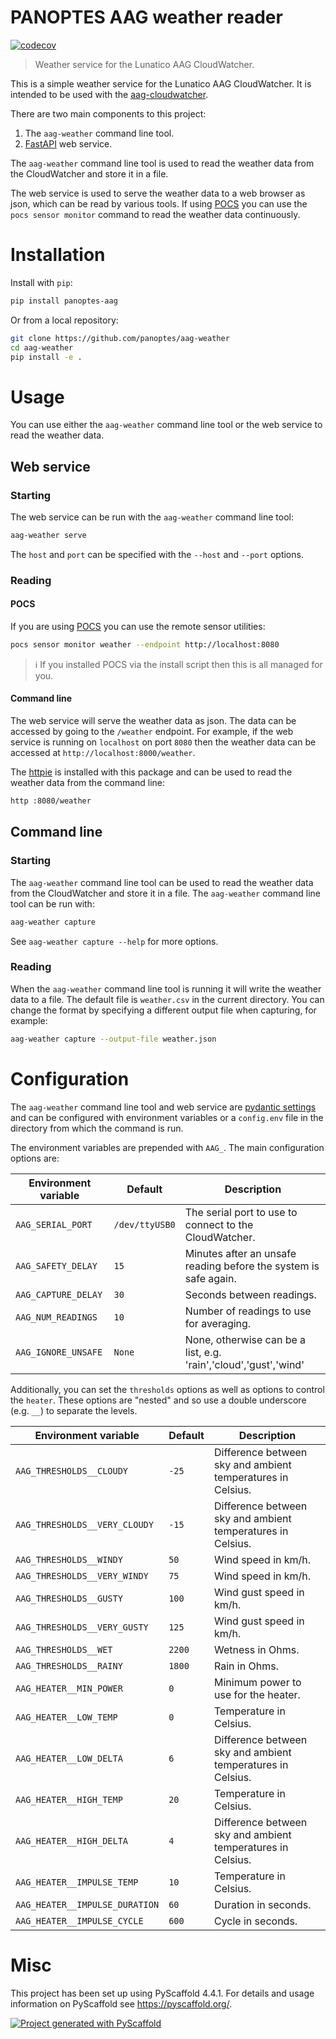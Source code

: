 # PANOPTES AAG weather reader

[![codecov](https://codecov.io/github/panoptes/aag-weather/branch/main/graph/badge.svg?token=wwoAn40DVB)](https://codecov.io/github/panoptes/aag-weather)

> Weather service for the Lunatico AAG CloudWatcher.

This is a simple weather service for the Lunatico AAG CloudWatcher. It is
intended to be used with the [aag-cloudwatcher](https://www.lunatico.es/ourproducts/aag-cloud-watcher.html).

There are two main components to this project:

1. The `aag-weather` command line tool.
2. [FastAPI](https://fastapi.tiangolo.com/lo/) web service.

The `aag-weather` command line tool is used to read the weather data from the
CloudWatcher and store it in a file. 

The web service is used to serve the weather data to a web browser as json, which can be read by various tools. If
using [POCS](https://github.com/panoptes/POCS) you can use the `pocs sensor monitor`
command to read the weather data continuously.

# Installation

Install with `pip`:

```bash
pip install panoptes-aag
```

Or from a local repository:

```bash
git clone https://github.com/panoptes/aag-weather
cd aag-weather
pip install -e .
```

# Usage

You can use either the `aag-weather` command line tool or the web service to
read the weather data.

## Web service

### Starting

The web service can be run with the `aag-weather` command line tool:

```bash
aag-weather serve
```

The `host` and `port` can be specified with the `--host` and `--port` options.

### Reading

#### POCS

If you are using [POCS](https://github.com/panoptes/POCS) you can use the remote sensor utilities:

```bash
pocs sensor monitor weather --endpoint http://localhost:8080
```

> :information_source: If you installed POCS via the install script then this is all managed for you.


#### Command line

The web service will serve the weather data as json. The data can be accessed
by going to the `/weather` endpoint. For example, if the web service is
running on `localhost` on port `8080` then the weather data can be accessed at
`http://localhost:8000/weather`.

The [httpie](https://httpie.io/) is installed with this package and can be
used to read the weather data from the command line:

```bash
http :8080/weather
```

## Command line

### Starting

The `aag-weather` command line tool can be used to read the weather data from
the CloudWatcher and store it in a file. The `aag-weather` command line tool
can be run with:

```bash
aag-weather capture
```

See `aag-weather capture --help` for more options.

### Reading

When the `aag-weather` command line tool is running it will write the weather
data to a file. The default file is `weather.csv` in the current directory. You
can change the format by specifying a different output file when capturing, for
example:

```bash
aag-weather capture --output-file weather.json
```

# Configuration

The `aag-weather` command line tool and web service
are [pydantic settings](https://pydantic-docs.helpmanual.io/usage/settings/) and can be configured with
environment variables or a `config.env` file in the directory from which the command is run.

The environment variables are prepended with `AAG_`. The main configuration options are:

| Environment variable | Default        | Description                                                      |
|----------------------|----------------|------------------------------------------------------------------|
| `AAG_SERIAL_PORT`    | `/dev/ttyUSB0` | The serial port to use to connect to the CloudWatcher.           |
| `AAG_SAFETY_DELAY`   | `15`           | Minutes after an unsafe reading before the system is safe again. |
| `AAG_CAPTURE_DELAY`  | `30`           | Seconds between readings.                                        |
| `AAG_NUM_READINGS`   | `10`           | Number of readings to use for averaging.                         |
| `AAG_IGNORE_UNSAFE`  | `None`         | None, otherwise can be a list, e.g. 'rain','cloud','gust','wind' |

Additionally, you can set the `thresholds` options as well as options to control the `heater`. These options
are "nested" and so use a double underscore (e.g. `__`) to separate the levels.

| Environment variable           | Default | Description                                                 |
|--------------------------------|---------|-------------------------------------------------------------|
| `AAG_THRESHOLDS__CLOUDY`       | `-25`   | Difference between sky and ambient temperatures in Celsius. |
| `AAG_THRESHOLDS__VERY_CLOUDY`  | `-15`   | Difference between sky and ambient temperatures in Celsius. |
| `AAG_THRESHOLDS__WINDY`        | `50`    | Wind speed in km/h.                                         |
| `AAG_THRESHOLDS__VERY_WINDY`   | `75`    | Wind speed in km/h.                                         |
| `AAG_THRESHOLDS__GUSTY`        | `100`   | Wind gust speed in km/h.                                    |
| `AAG_THRESHOLDS__VERY_GUSTY`   | `125`   | Wind gust speed in km/h.                                    |
| `AAG_THRESHOLDS__WET`          | `2200`  | Wetness in Ohms.                                            |
| `AAG_THRESHOLDS__RAINY`        | `1800`  | Rain in Ohms.                                               |
| `AAG_HEATER__MIN_POWER`        | `0`     | Minimum power to use for the heater.                        |
| `AAG_HEATER__LOW_TEMP`         | `0`     | Temperature in Celsius.                                     |
| `AAG_HEATER__LOW_DELTA`        | `6`     | Difference between sky and ambient temperatures in Celsius. |
| `AAG_HEATER__HIGH_TEMP`        | `20`    | Temperature in Celsius.                                     |
| `AAG_HEATER__HIGH_DELTA`       | `4`     | Difference between sky and ambient temperatures in Celsius. |
| `AAG_HEATER__IMPULSE_TEMP`     | `10`    | Temperature in Celsius.                                     |
| `AAG_HEATER__IMPULSE_DURATION` | `60`    | Duration in seconds.                                        |
| `AAG_HEATER__IMPULSE_CYCLE`    | `600`   | Cycle in seconds.                                           |

# Misc

This project has been set up using PyScaffold 4.4.1. For details and usage
information on PyScaffold see https://pyscaffold.org/.

[![Project generated with PyScaffold](https://img.shields.io/badge/-PyScaffold-005CA0?logo=pyscaffold)](https://pyscaffold.org/)
